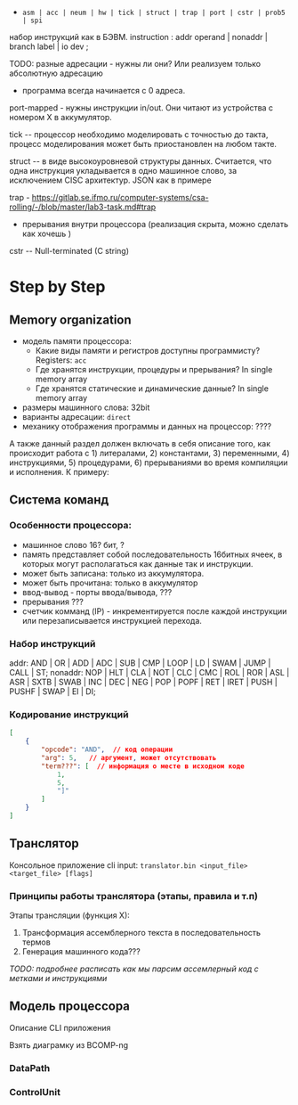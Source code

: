 - `asm | acc | neum | hw | tick | struct | trap | port | cstr | prob5 | spi`

набор инструкций как в БЭВМ.
instruction
   : addr operand
   | nonaddr
   | branch label
   | io dev
   ;


TODO: разные адресации - нужны ли они? Или реализуем только абсолютную адресацию
- программа всегда начинается с 0 адреса.

port-mapped - нужны инструкции in/out. Они читают из устройства с номером X в аккумулятор.


tick -- процессор необходимо моделировать с точностью до такта, процесс моделирования может быть приостановлен на любом такте.

struct -- в виде высокоуровневой структуры данных. Считается, что одна инструкция укладывается в одно машинное слово, за исключением CISC архитектур. JSON как в примере

trap - https://gitlab.se.ifmo.ru/computer-systems/csa-rolling/-/blob/master/lab3-task.md#trap
- прерывания внутри процессора (реализация скрыта, можно сделать как хочешь )

cstr -- Null-terminated (C string)

# Step by Step

## Memory organization
- модель памяти процессора:
    - Какие виды памяти и регистров доступны программисту?
        Registers: `acc`
    - Где хранятся инструкции, процедуры и прерывания?
        In single memory array
    - Где хранятся статические и динамические данные?
        In single memory array
- размеры машинного слова: 32bit
- варианты адресации: `direct`
- механику отображения программы и данных на процессор: ????

А также данный раздел должен включать в себя описание того, как происходит работа с 1) литералами, 2) константами, 3) переменными, 4) инструкциями, 5) процедурами, 6) прерываниями во время компиляции и исполнения. К примеру:

## Система команд

### Особенности процессора:
- машинное слово 16? бит, ?
- память представляет собой последовательность 16битных ячеек, в которых могут располагаться как данные так и инструкции.
- может быть записана: только из аккумулятора.
- может быть прочитана: только в аккумулятор
- ввод-вывод - порты ввода/вывода, ???
- прерывания ???
- счетчик комманд (IP) - инкрементируется после каждой инструкции или перезаписывается инструкцией перехода.

### Набор инструкций
addr: AND | OR | ADD | ADC | SUB | CMP | LOOP | LD | SWAM | JUMP | CALL | ST;
nonaddr: NOP | HLT | CLA | NOT | CLC | CMC | ROL | ROR | ASL | ASR | SXTB | SWAB |
INC | DEC | NEG | POP | POPF | RET | IRET | PUSH | PUSHF | SWAP | EI | DI;

### Кодирование инструкций
```json
[
    {
        "opcode": "AND",  // код операции
        "arg": 5,   // аргумент, может отсутствовать
        "term???": [  // информация о месте в исходном коде
            1,
            5,
            "]"
        ]
    }
]
```

## Транслятор

<!-- TODO: описание CLI -->
Консольное приложение cli
input: `translator.bin <input_file> <target_file> [flags]`

### Принципы работы транслятора (этапы, правила и т.п)
Этапы трансляции (функция Х):

1. Трансформация ассемблерного текста в последовательность термов
2. Генерация машинного кода???

*TODO: подробнее расписать как мы парсим ассемлерный код с метками и инструкциями*

## Модель процессора

Описание CLI приложения

Взять диаграмку из BCOMP-ng

### DataPath

### ControlUnit


